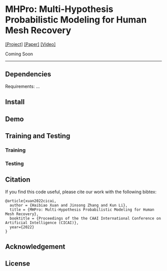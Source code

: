 # MHPro: Multi-Hypothesis Probabilistic Modeling for Human Mesh Recovery
[[Project]](http://cic.tju.edu.cn/faculty/likun/projects/MHPro/) [[Paper]](https://...) [[Video]](https://...)

Coming Soon

---

## Dependencies

Requirements:
...

## Install

## Demo

## Training and Testing

### Training

### Testing

## Citation
If you find this code useful, please cite our work with the following bibtex:
```
@article{xuan2022cicai,
  author = {Haibiao Xuan and Jinsong Zhang and Kun Li},
  title = {MHPro: Multi-Hypothesis Probabilistic Modeling for Human Mesh Recovery},
  booktitle = {Proceedings of the the CAAI International Conference on Artificial Intelligence (CICAI)},
  year={2022}
}
```

## Acknowledgement

## License
